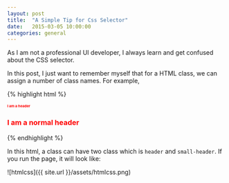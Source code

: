 ```yaml
---
layout: post
title:  "A Simple Tip for Css Selector"
date:   2015-03-05 10:00:00
categories: general
---
```


As I am not a professional UI developer, I always learn and get confused about the CSS selector.

In this post, I just want to remember myself that for a HTML class, we can assign a number of class names.
For example, 

{% highlight html %}
<!DOCTYPE html>
<html>
<head>
    <style>
        .header{
            color: red;
        }
        .small-header{
            font-size: 0.5em;
        }
    </style>

</head>
<body>
<div class="header small-header">
    <h3>I am a header</h3>
</div>

<div class="header">
    <h3>I am a normal header</h3>
</div>

</body>
</html>
{% endhighlight %}

In this html, a class can have two class which is ```header``` and ```small-header```. 
If you run the page, it will look like: 

![htmlcss]({{ site.url }}/assets/htmlcss.png)